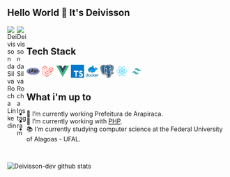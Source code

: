 ## Hello World 👋 It's Deivisson

<a href="https://www.linkedin.com/in/deivisson-rocha741/">
<img align="left" alt="Deivisson da Silva Rocha Linkedin" width="22px" src="https://icongr.am/fontawesome/linkedin.svg?size=128&color=70c8ff" />
</a>


<a href="https://www.instagram.com/deivisson.dev/">
<img align="left" alt="Deivisson da Silva Rocha Instagram" width="22px" src="https://icongr.am/fontawesome/instagram.svg?size=128&color=70c8ff" />
</a>

<br>



##  Tech Stack

<code><img height="30" src="https://raw.githubusercontent.com/github/explore/80688e429a7d4ef2fca1e82350fe8e3517d3494d/topics/php/php.png"></code>
<code><img height="30" src="https://raw.githubusercontent.com/github/explore/80688e429a7d4ef2fca1e82350fe8e3517d3494d/topics/laravel/laravel.png"></code>
<code><img height="30" src="https://raw.githubusercontent.com/github/explore/80688e429a7d4ef2fca1e82350fe8e3517d3494d/topics/vue/vue.png"></code>
<code><img height="30" src="https://raw.githubusercontent.com/github/explore/80688e429a7d4ef2fca1e82350fe8e3517d3494d/topics/typescript/typescript.png"></code>
<code><img height="30" src="https://raw.githubusercontent.com/github/explore/80688e429a7d4ef2fca1e82350fe8e3517d3494d/topics/docker/docker.png"></code>
<code><img height="30" src="https://raw.githubusercontent.com/github/explore/80688e429a7d4ef2fca1e82350fe8e3517d3494d/topics/postgresql/postgresql.png"></code>
<code><img height="30" src="https://raw.githubusercontent.com/github/explore/80688e429a7d4ef2fca1e82350fe8e3517d3494d/topics/react/react.png"></code>
<code><img height="30" src="https://raw.githubusercontent.com/github/explore/80688e429a7d4ef2fca1e82350fe8e3517d3494d/topics/tailwind/tailwind.png"></code>


## What i'm up to

- 🔭 I’m currently working Prefeitura de Arapiraca.
- 🌱 I’m currently working with [PHP](https://www.php.net/).
- 📚 I'm currently studying computer science at the Federal University of Alagoas - UFAL.

<br>

![Deivisson-dev github stats](https://github-readme-stats.vercel.app/api?username=Deivisson-dev&show_icons=true&theme=aura&include_all_commits=true&count_private=true)
